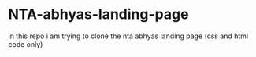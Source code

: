 # NTA-abhyas-landing-page
in this repo i am trying to clone the nta abhyas landing page (css and html code only)
